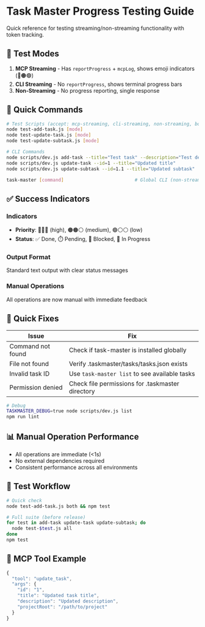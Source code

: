 # Task Master Progress Testing Guide

Quick reference for testing streaming/non-streaming functionality with token tracking.

## 🎯 Test Modes

1. **MCP Streaming** - Has `reportProgress` + `mcpLog`, shows emoji indicators (🔴🟠🟢)
2. **CLI Streaming** - No `reportProgress`, shows terminal progress bars  
3. **Non-Streaming** - No progress reporting, single response

## 🚀 Quick Commands

```bash
# Test Scripts (accept: mcp-streaming, cli-streaming, non-streaming, both, all)
node test-add-task.js [mode]
node test-update-task.js [mode]
node test-update-subtask.js [mode]

# CLI Commands
node scripts/dev.js add-task --title="Test task" --description="Test description"
node scripts/dev.js update-task --id=1 --title="Updated title"
node scripts/dev.js update-subtask --id=1.1 --title="Updated subtask"

task-master [command]                          # Global CLI (non-streaming)
```

## ✅ Success Indicators

### Indicators
- **Priority**: 🔴🔴🔴 (high), 🟠🟠⚪ (medium), 🟢⚪⚪ (low)
- **Status**: ✅ Done, ⏱️ Pending, 🚫 Blocked, 🔄 In Progress

### Output Format
Standard text output with clear status messages

### Manual Operations
All operations are now manual with immediate feedback

## 🐛 Quick Fixes

| Issue | Fix |
|-------|-----|
| Command not found | Check if task-master is installed globally |
| File not found | Verify .taskmaster/tasks/tasks.json exists |
| Invalid task ID | Use `task-master list` to see available tasks |
| Permission denied | Check file permissions for .taskmaster directory |

```bash
# Debug
TASKMASTER_DEBUG=true node scripts/dev.js list
npm run lint
```

## 📊 Manual Operation Performance
- All operations are immediate (<1s)
- No external dependencies required
- Consistent performance across all environments

## 🔄 Test Workflow

```bash
# Quick check
node test-add-task.js both && npm test

# Full suite (before release)
for test in add-task update-task update-subtask; do
  node test-$test.js all
done
npm test
```

## 🎯 MCP Tool Example

```javascript
{
  "tool": "update_task",
  "args": {
    "id": "1",
    "title": "Updated task title",
    "description": "Updated description",
    "projectRoot": "/path/to/project"
  }
}
